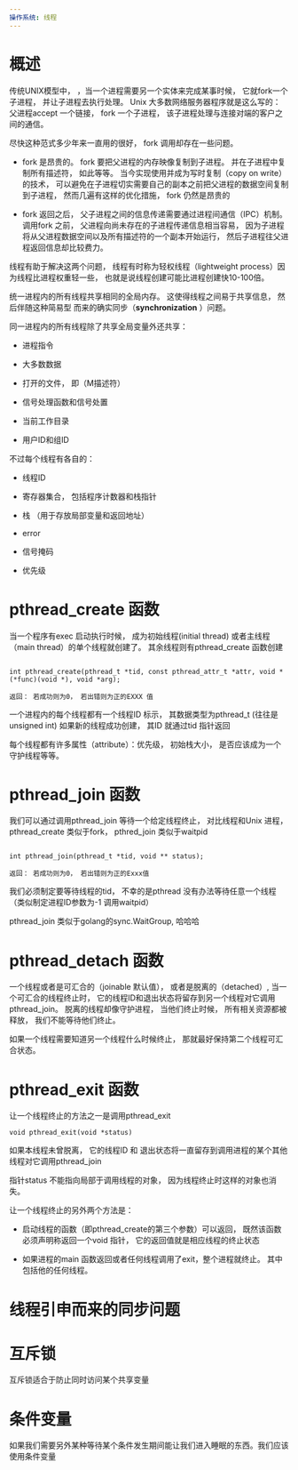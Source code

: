 ```yaml
---
操作系统: 线程 
---
```


# 概述 

传统UNIX模型中， ，当一个进程需要另一个实体来完成某事时候， 它就fork一个子进程， 并让子进程去执行处理。 Unix 大多数网络服务器程序就是这么写的： 父进程accept 一个链接， fork 一个子进程， 该子进程处理与连接对端的客户之间的通信。

尽快这种范式多少年来一直用的很好， fork 调用却存在一些问题。

* fork 是昂贵的。 fork 要把父进程的内存映像复制到子进程。 并在子进程中复制所有描述符， 如此等等。 当今实现使用并成为写时复制（copy on write）的技术， 可以避免在子进程切实需要自己的副本之前把父进程的数据空间复制到子进程， 然而几遍有这样的优化措施， fork 仍然是昂贵的

* fork 返回之后， 父子进程之间的信息传递需要通过进程间通信（IPC）机制。 调用fork 之前， 父进程向尚未存在的子进程传递信息相当容易， 因为子进程将从父进程数据空间以及所有描述符的一个副本开始运行， 然后子进程往父进程返回信息却比较费力。

线程有助于解决这两个问题， 线程有时称为轻权线程（lightweight process）因为线程比进程权重轻一些， 也就是说线程创建可能比进程创建快10-100倍。

统一进程内的所有线程共享相同的全局内存。 这使得线程之间易于共享信息， 然后伴随这种简易型 而来的确实同步（**synchronization** ）问题。

同一进程内的所有线程除了共享全局变量外还共享：

* 进程指令

* 大多数数据

* 打开的文件， 即（M描述符）

* 信号处理函数和信号处置

* 当前工作目录

* 用户ID和组ID

不过每个线程有各自的：

* 线程ID

* 寄存器集合， 包括程序计数器和栈指针

* 栈 （用于存放局部变量和返回地址）

* error

* 信号掩码

* 优先级


# pthread_create 函数

当一个程序有exec 启动执行时候， 成为初始线程(initial thread) 或者主线程（main thread）的单个线程就创建了。 其余线程则有pthread_create 函数创建

```

int pthread_create(pthread_t *tid, const pthread_attr_t *attr, void *(*func)(void *), void *arg);

返回： 若成功则为0， 若出错则为正的EXXX 值

``` 

一个进程内的每个线程都有一个线程ID 标示， 其数据类型为pthread_t (往往是unsigned int) 如果新的线程成功创建， 其ID 就通过tid 指针返回

每个线程都有许多属性（attribute）：优先级， 初始栈大小， 是否应该成为一个守护线程等等。


# pthread_join 函数

我们可以通过调用pthread_join 等待一个给定线程终止， 对比线程和Unix 进程， pthread_create 类似于fork， pthred_join 类似于waitpid

```

int pthread_join(pthread_t *tid, void ** status);

返回： 若成功则为0， 若出错则为正的Exxx值
```

我们必须制定要等待线程的tid， 不幸的是pthread 没有办法等待任意一个线程（类似制定进程ID参数为-1 调用waitpid） 

pthread_join 类似于golang的sync.WaitGroup, 哈哈哈


# pthread_detach 函数

一个线程或者是可汇合的（joinable 默认值）， 或者是脱离的（detached）, 当一个可汇合的线程终止时， 它的线程ID和退出状态将留存到另一个线程对它调用pthread_join。 脱离的线程却像守护进程， 当他们终止时候， 所有相关资源都被释放， 我们不能等待他们终止。 

如果一个线程需要知道另一个线程什么时候终止， 那就最好保持第二个线程可汇合状态。

# pthread_exit 函数

让一个线程终止的方法之一是调用pthread_exit 

```
void pthread_exit(void *status)

```

如果本线程未曾脱离， 它的线程ID 和 退出状态将一直留存到调用进程的某个其他线程对它调用pthread_join

指针status 不能指向局部于调用线程的对象， 因为线程终止时这样的对象也消失。

让一个线程终止的另外两个方法是：

* 启动线程的函数（即pthread_create的第三个参数）可以返回， 既然该函数必须声明称返回一个void 指针， 它的返回值就是相应线程的终止状态

* 如果进程的main 函数返回或者任何线程调用了exit，整个进程就终止。 其中包括他的任何线程。


# 线程引申而来的同步问题

# 互斥锁

互斥锁适合于防止同时访问某个共享变量

# 条件变量

如果我们需要另外某种等待某个条件发生期间能让我们进入睡眠的东西。我们应该使用条件变量



























































































